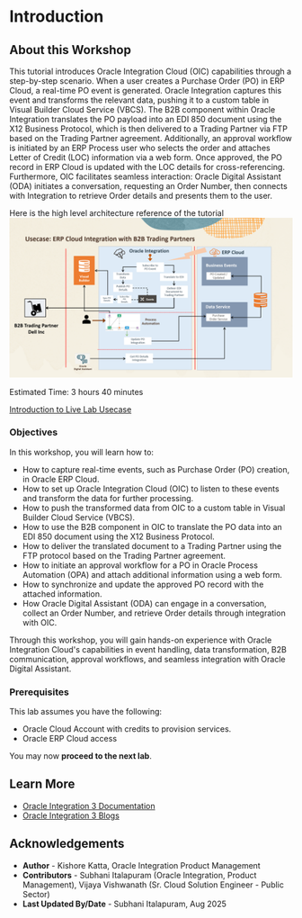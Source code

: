 # Introduction

## About this Workshop

This tutorial introduces Oracle Integration Cloud (OIC) capabilities through a step-by-step scenario. When a user creates a Purchase Order (PO) in ERP Cloud, a real-time PO event is generated. Oracle Integration captures this event and transforms the relevant data, pushing it to a custom table in Visual Builder Cloud Service (VBCS). The B2B component within Oracle Integration translates the PO payload into an EDI 850 document using the X12 Business Protocol, which is then delivered to a Trading Partner via FTP based on the Trading Partner agreement. Additionally, an approval workflow is initiated by an ERP Process user who selects the order and attaches Letter of Credit (LOC) information via a web form. Once approved, the PO record in ERP Cloud is updated with the LOC details for cross-referencing. Furthermore, OIC facilitates seamless interaction: Oracle Digital Assistant (ODA) initiates a conversation, requesting an Order Number, then connects with Integration to retrieve Order details and presents them to the user.

Here is the high level architecture reference of the tutorial
![Usecase Architecture](images/architecture.png)

Estimated Time: 3 hours 40 minutes

[Introduction to Live Lab Usecase](youtube:yW3TEBWkFbg)

### Objectives

In this workshop, you will learn how to:

- How to capture real-time events, such as Purchase Order (PO) creation, in Oracle ERP Cloud.
- How to set up Oracle Integration Cloud (OIC) to listen to these events and transform the data for further processing.
- How to push the transformed data from OIC to a custom table in Visual Builder Cloud Service (VBCS).
- How to use the B2B component in OIC to translate the PO data into an EDI 850 document using the X12 Business Protocol.
- How to deliver the translated document to a Trading Partner using the FTP protocol based on the Trading Partner agreement.
- How to initiate an approval workflow for a PO in Oracle Process Automation (OPA) and attach additional information using a web form.
- How to synchronize and update the approved PO record with the attached information.
- How Oracle Digital Assistant (ODA) can engage in a conversation, collect an Order Number, and retrieve Order details through integration with OIC.

Through this workshop, you will gain hands-on experience with Oracle Integration Cloud's capabilities in event handling, data transformation, B2B communication, approval workflows, and seamless integration with Oracle Digital Assistant.

### Prerequisites

This lab assumes you have the following:
* Oracle Cloud Account with credits to provision services.
* Oracle ERP Cloud access

You may now **proceed to the next lab**.

## Learn More

* [Oracle Integration 3 Documentation](https://docs.oracle.com/en/cloud/paas/application-integration/index.html)
* [Oracle Integration 3 Blogs](https://blogs.oracle.com/integration/)

## Acknowledgements
* **Author** - Kishore Katta, Oracle Integration Product Management
* **Contributors** - Subhani Italapuram (Oracle Integration, Product Management), Vijaya Vishwanath (Sr. Cloud Solution Engineer - Public Sector)
* **Last Updated By/Date** - Subhani Italapuram, Aug 2025
